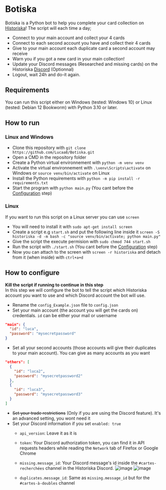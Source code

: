 # Botiska
Botiska is a Python bot to help you complete your card collection on [Historiska](https://historiska.ch/)!
The script will each time a day;
- Connect to your main account and collect your 4 cards
- Connect to each second account you have and collect their 4 cards
- Give to your main account each duplicate card a second account may receive
- Warn you if you got a new card in your main collection!
- Update your Discord messages (Researched and missing cards) on the Historiska [Discord](https://discord.gg/Q8jtnYv9dE) (Optionnal)
- Logout, wait 24h and do-it again.

## Requirements
You can run this script either on Windows (tested: Windows 10) or Linux (tested: Debian 12 Bookworm) with Python 3.10 or later.

## How to run
### Linux and Windows
- Clone this repository with `git clone https://github.com/Lucaa8/Botiska.git`
- Open a CMD in the repository folder
- Create a Python virtual environnement with `python -m venv venv`
- Activate the virtual environnement with `.\venv\Scripts\activate` on Windows or `source venv/bin/activate` on Linux
- Install the Python requirements with `python -m pip install -r requirements.txt`
- Start the program with `python main.py` (You cant before the [Configuration](https://github.com/Lucaa8/Botiska#how-to-configure) step)

### Linux
If you want to run this script on a Linux server you can use `screen`
- You will need to install it with `sudo apt-get install screen`
- Create a script e.g `start.sh` and put the following line inside it `screen -S historiska -d -m bash -c "source venv/bin/activate; python main.py"`
- Give the script the execute permision with `sudo chmod 744 start.sh`
- Run the script with `./start.sh` (You cant before the [Configuration](https://github.com/Lucaa8/Botiska#how-to-configure) step)
- Now you can attach to the screen with `screen -r historiska` and detach from it (when inside) with `ctrl+a+d`

## How to configure
**Kill the script if running to continue in this step** \
In this step we will configure the bot to tell the script which Historiska account you want to use and which Discord account the bot will use.
- Rename the `config_Example.json` file to `config.json`
- Set your main account (the account you will get the cards on) credentials. `id` can be either your mail or username
```json
"main": {
  "id": "luca",
  "password": "mysecretpassword"
}
```
- Set all your second accounts (those accounts will give their duplicates to your main account). You can give as many accounts as you want
```json
"others": [
  {
    "id": "luca2",
    "password": "mysecretpassword2"
  },
  {
    "id": "luca3",
    "password": "mysecretpassword3"
  }
]
```
- ~~Set your trade restrictions~~ (Only if you are using the Discord feature). It's an advanced setting, you wont need it
- Set your Discord information if you set `enabled: true`
  - `api_version`: Leave it as it is
  - `token`: Your Discord authorization token, you can find it in API requests headers while reading the `Network` tab of Firefox or Google Chrome
  - `missing.message_id`: Your Discord message's id inside the `#cartes-recherchées` channel in the Historiska Discord.
  ![image](https://github.com/Lucaa8/Botiska/assets/47627900/d718754d-66f1-456f-baf4-0ad9847df2fb)
  ![image](https://github.com/Lucaa8/Botiska/assets/47627900/9e625968-064b-4746-b3e0-c03328a3b712)

  - `duplicates.message_id`: Same as `missing.message_id` but for the `#cartes-à-doubles` channel
